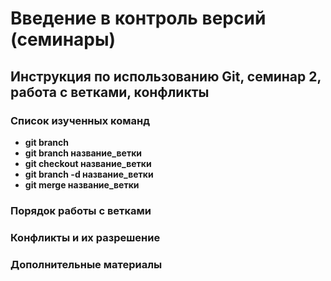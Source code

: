 # Введение в контроль версий (семинары)

## Инструкция по использованию Git, семинар 2, работа с ветками, конфликты

### Список изученных команд 

+ **git branch**
+ **git branch название_ветки**
+ **git checkout название_ветки**
+ **git branch -d название_ветки** 
+ **git merge название_ветки**

### Порядок работы с ветками

### Конфликты и их разрешение

### Дополнительные материалы